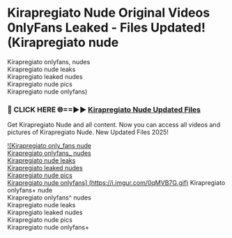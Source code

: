 # Kirapregiato Nude Original Videos 0nlyFans Leaked - Files Updated! (Kirapregiato nude<br>

Kirapregiato onlyfans, nudes<br>
Kirapregiato nude leaks<br>
Kirapregiato leaked nudes<br>
Kirapregiato nude pics<br>
Kirapregiato nude onlyfans)

<h3>🔴 CLICK HERE 🌐==►► <a href="https://tinyurl.com/leaks-videos" rel="nofollow">Kirapregiato Nude Updated Files</a></h3>

Get Kirapregiato Nude and all content. Now you can access all videos and pictures of Kirapregiato Nude. New Updated Files 2025!

[![Kirapregiato only_fans nude<br>
Kirapregiato onlyfans_ nudes<br>
Kirapregiato nude leaks<br>
Kirapregiato leaked nudes<br>
Kirapregiato nude pics<br>
Kirapregiato nude onlyfans]
(https://i.imgur.com/0qMVB7G.gif)](https://tinyurl.com/leaks-videos)
Kirapregiato onlyfans+ nude<br>
Kirapregiato onlyfans^ nudes<br>
Kirapregiato nude leaks<br>
Kirapregiato leaked nudes<br>
Kirapregiato nude pics<br>
Kirapregiato nude onlyfans+
